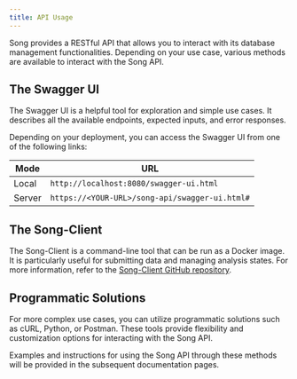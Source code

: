 ```yaml
---
title: API Usage
---
```


Song provides a RESTful API that allows you to interact with its database management functionalities. Depending on your use case, various methods are available to interact with the Song API.

## The Swagger UI

The Swagger UI is a helpful tool for exploration and simple use cases. It describes all the available endpoints, expected inputs, and error responses.

Depending on your deployment, you can access the Swagger UI from one of the following links:

| Mode | URL |
| -- | --- |
| Local | `http://localhost:8080/swagger-ui.html` |
| Server | `https://<YOUR-URL>/song-api/swagger-ui.html#` |

## The Song-Client

The Song-Client is a command-line tool that can be run as a Docker image. It is particularly useful for submitting data and managing analysis states. For more information, refer to the <a href="https://github.com/overture-stack/song-client/" target="_blank" rel="noopener noreferrer">Song-Client GitHub repository</a>.



## Programmatic Solutions

For more complex use cases, you can utilize programmatic solutions such as cURL, Python, or Postman. These tools provide flexibility and customization options for interacting with the Song API.

Examples and instructions for using the Song API through these methods will be provided in the subsequent documentation pages.






